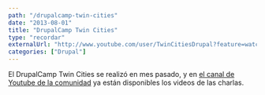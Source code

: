 ```yaml
---
path: "/drupalcamp-twin-cities"
date: "2013-08-01"
title: "DrupalCamp Twin Cities"
type: "recordar"
externalUrl: "http://www.youtube.com/user/TwinCitiesDrupal?feature=watch"
categories: ["Drupal"]
---
```


El DrupalCamp Twin Cities se realizó en mes pasado, y en [el canal de Youtube de la comunidad](http://www.youtube.com/user/TwinCitiesDrupal?feature=watch) ya están disponibles los videos de las charlas.